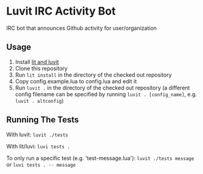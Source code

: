 Luvit IRC Activity Bot
======================
IRC bot that announces Github activity for user/organization

Usage
-----
1. Install [lit and luvit](https://luvit.io/)
2. Clone this repository
3. Run `lit install` in the directory of the checked out repository
4. Copy config.example.lua to config.lua and edit it
5. Run `luvit .` in the directory of the checked out repository (a different config filename can be specified by running `luvit . [config_name]`, e.g. `luvit . altconfig`)

Running The Tests
-----------------
With luvit: `luvit ./tests`

With lit/luvi: `luvi tests .`

To only run a specific test (e.g. 'test-message.lua'): `luvit ./tests message` or `luvi tests . -- message`
